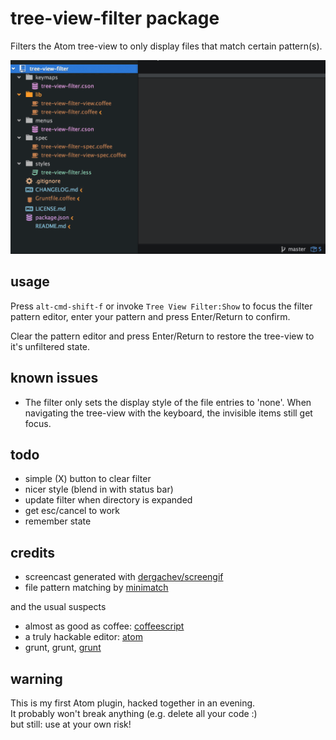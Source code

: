# tree-view-filter package

Filters the Atom tree-view to only display files that match certain pattern(s).

![screencast](https://raw.githubusercontent.com/monsterkodi/tree-view-filter/master/screencast.gif)

## usage

Press `alt-cmd-shift-f` or invoke `Tree View Filter:Show` to focus the filter pattern editor, 
enter your pattern and press Enter/Return to confirm.

Clear the pattern editor and press Enter/Return to restore the tree-view to it's unfiltered state.

## known issues

* The filter only sets the display style of the file entries to 'none'. 
When navigating the tree-view with the keyboard, the invisible items still get focus.

## todo

* simple (X) button to clear filter
* nicer style (blend in with status bar)
* update filter when directory is expanded
* get esc/cancel to work
* remember state

## credits

* screencast generated with [dergachev/screengif](https://github.com/dergachev/screengif)
* file pattern matching by [minimatch](https://www.npmjs.com/package/minimatch)

and the usual suspects

* almost as good as coffee: [coffeescript](http://coffeescript.org/)
* a truly hackable editor: [atom](https://atom.io/)
* grunt, grunt, [grunt](http://gruntjs.com/)

## warning

This is my first Atom plugin, hacked together in an evening.  
It probably won't break anything (e.g. delete all your code :)  
but still: use at your own risk!
